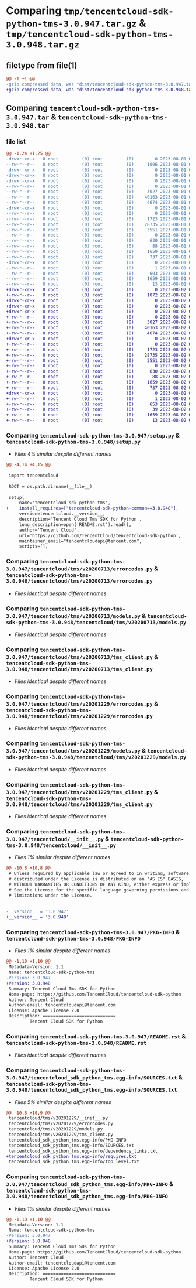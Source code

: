 # Comparing `tmp/tencentcloud-sdk-python-tms-3.0.947.tar.gz` & `tmp/tencentcloud-sdk-python-tms-3.0.948.tar.gz`

## filetype from file(1)

```diff
@@ -1 +1 @@
-gzip compressed data, was "dist/tencentcloud-sdk-python-tms-3.0.947.tar", last modified: Tue Aug  1 00:58:45 2023, max compression
+gzip compressed data, was "dist/tencentcloud-sdk-python-tms-3.0.948.tar", last modified: Wed Aug  2 00:40:08 2023, max compression
```

## Comparing `tencentcloud-sdk-python-tms-3.0.947.tar` & `tencentcloud-sdk-python-tms-3.0.948.tar`

### file list

```diff
@@ -1,24 +1,25 @@
-drwxr-xr-x   0 root         (0) root         (0)        0 2023-08-01 00:58:45.000000 tencentcloud-sdk-python-tms-3.0.947/
--rw-r--r--   0 root         (0) root         (0)     1006 2023-08-01 00:58:44.000000 tencentcloud-sdk-python-tms-3.0.947/setup.py
-drwxr-xr-x   0 root         (0) root         (0)        0 2023-08-01 00:58:45.000000 tencentcloud-sdk-python-tms-3.0.947/tencentcloud/
-drwxr-xr-x   0 root         (0) root         (0)        0 2023-08-01 00:58:45.000000 tencentcloud-sdk-python-tms-3.0.947/tencentcloud/tms/
-drwxr-xr-x   0 root         (0) root         (0)        0 2023-08-01 00:58:45.000000 tencentcloud-sdk-python-tms-3.0.947/tencentcloud/tms/v20200713/
--rw-r--r--   0 root         (0) root         (0)        0 2023-08-01 00:58:44.000000 tencentcloud-sdk-python-tms-3.0.947/tencentcloud/tms/v20200713/__init__.py
--rw-r--r--   0 root         (0) root         (0)     3027 2023-08-01 00:58:44.000000 tencentcloud-sdk-python-tms-3.0.947/tencentcloud/tms/v20200713/errorcodes.py
--rw-r--r--   0 root         (0) root         (0)    40163 2023-08-01 00:58:44.000000 tencentcloud-sdk-python-tms-3.0.947/tencentcloud/tms/v20200713/models.py
--rw-r--r--   0 root         (0) root         (0)     4674 2023-08-01 00:58:44.000000 tencentcloud-sdk-python-tms-3.0.947/tencentcloud/tms/v20200713/tms_client.py
-drwxr-xr-x   0 root         (0) root         (0)        0 2023-08-01 00:58:45.000000 tencentcloud-sdk-python-tms-3.0.947/tencentcloud/tms/v20201229/
--rw-r--r--   0 root         (0) root         (0)        0 2023-08-01 00:58:44.000000 tencentcloud-sdk-python-tms-3.0.947/tencentcloud/tms/v20201229/__init__.py
--rw-r--r--   0 root         (0) root         (0)     1723 2023-08-01 00:58:44.000000 tencentcloud-sdk-python-tms-3.0.947/tencentcloud/tms/v20201229/errorcodes.py
--rw-r--r--   0 root         (0) root         (0)    28735 2023-08-01 00:58:44.000000 tencentcloud-sdk-python-tms-3.0.947/tencentcloud/tms/v20201229/models.py
--rw-r--r--   0 root         (0) root         (0)     3551 2023-08-01 00:58:44.000000 tencentcloud-sdk-python-tms-3.0.947/tencentcloud/tms/v20201229/tms_client.py
--rw-r--r--   0 root         (0) root         (0)        0 2023-08-01 00:58:44.000000 tencentcloud-sdk-python-tms-3.0.947/tencentcloud/tms/__init__.py
--rw-r--r--   0 root         (0) root         (0)      630 2023-08-01 00:58:44.000000 tencentcloud-sdk-python-tms-3.0.947/tencentcloud/__init__.py
--rw-r--r--   0 root         (0) root         (0)       88 2023-08-01 00:58:45.000000 tencentcloud-sdk-python-tms-3.0.947/setup.cfg
--rw-r--r--   0 root         (0) root         (0)     1659 2023-08-01 00:58:45.000000 tencentcloud-sdk-python-tms-3.0.947/PKG-INFO
--rw-r--r--   0 root         (0) root         (0)      737 2023-08-01 00:58:44.000000 tencentcloud-sdk-python-tms-3.0.947/README.rst
-drwxr-xr-x   0 root         (0) root         (0)        0 2023-08-01 00:58:45.000000 tencentcloud-sdk-python-tms-3.0.947/tencentcloud_sdk_python_tms.egg-info/
--rw-r--r--   0 root         (0) root         (0)        1 2023-08-01 00:58:45.000000 tencentcloud-sdk-python-tms-3.0.947/tencentcloud_sdk_python_tms.egg-info/dependency_links.txt
--rw-r--r--   0 root         (0) root         (0)      603 2023-08-01 00:58:45.000000 tencentcloud-sdk-python-tms-3.0.947/tencentcloud_sdk_python_tms.egg-info/SOURCES.txt
--rw-r--r--   0 root         (0) root         (0)     1659 2023-08-01 00:58:45.000000 tencentcloud-sdk-python-tms-3.0.947/tencentcloud_sdk_python_tms.egg-info/PKG-INFO
--rw-r--r--   0 root         (0) root         (0)       13 2023-08-01 00:58:45.000000 tencentcloud-sdk-python-tms-3.0.947/tencentcloud_sdk_python_tms.egg-info/top_level.txt
+drwxr-xr-x   0 root         (0) root         (0)        0 2023-08-02 00:40:08.000000 tencentcloud-sdk-python-tms-3.0.948/
+-rw-r--r--   0 root         (0) root         (0)     1072 2023-08-02 00:40:08.000000 tencentcloud-sdk-python-tms-3.0.948/setup.py
+drwxr-xr-x   0 root         (0) root         (0)        0 2023-08-02 00:40:08.000000 tencentcloud-sdk-python-tms-3.0.948/tencentcloud/
+drwxr-xr-x   0 root         (0) root         (0)        0 2023-08-02 00:40:08.000000 tencentcloud-sdk-python-tms-3.0.948/tencentcloud/tms/
+drwxr-xr-x   0 root         (0) root         (0)        0 2023-08-02 00:40:08.000000 tencentcloud-sdk-python-tms-3.0.948/tencentcloud/tms/v20200713/
+-rw-r--r--   0 root         (0) root         (0)        0 2023-08-02 00:40:08.000000 tencentcloud-sdk-python-tms-3.0.948/tencentcloud/tms/v20200713/__init__.py
+-rw-r--r--   0 root         (0) root         (0)     3027 2023-08-02 00:40:08.000000 tencentcloud-sdk-python-tms-3.0.948/tencentcloud/tms/v20200713/errorcodes.py
+-rw-r--r--   0 root         (0) root         (0)    40163 2023-08-02 00:40:08.000000 tencentcloud-sdk-python-tms-3.0.948/tencentcloud/tms/v20200713/models.py
+-rw-r--r--   0 root         (0) root         (0)     4674 2023-08-02 00:40:08.000000 tencentcloud-sdk-python-tms-3.0.948/tencentcloud/tms/v20200713/tms_client.py
+drwxr-xr-x   0 root         (0) root         (0)        0 2023-08-02 00:40:08.000000 tencentcloud-sdk-python-tms-3.0.948/tencentcloud/tms/v20201229/
+-rw-r--r--   0 root         (0) root         (0)        0 2023-08-02 00:40:08.000000 tencentcloud-sdk-python-tms-3.0.948/tencentcloud/tms/v20201229/__init__.py
+-rw-r--r--   0 root         (0) root         (0)     1723 2023-08-02 00:40:08.000000 tencentcloud-sdk-python-tms-3.0.948/tencentcloud/tms/v20201229/errorcodes.py
+-rw-r--r--   0 root         (0) root         (0)    28735 2023-08-02 00:40:08.000000 tencentcloud-sdk-python-tms-3.0.948/tencentcloud/tms/v20201229/models.py
+-rw-r--r--   0 root         (0) root         (0)     3551 2023-08-02 00:40:08.000000 tencentcloud-sdk-python-tms-3.0.948/tencentcloud/tms/v20201229/tms_client.py
+-rw-r--r--   0 root         (0) root         (0)        0 2023-08-02 00:40:08.000000 tencentcloud-sdk-python-tms-3.0.948/tencentcloud/tms/__init__.py
+-rw-r--r--   0 root         (0) root         (0)      630 2023-08-02 00:40:08.000000 tencentcloud-sdk-python-tms-3.0.948/tencentcloud/__init__.py
+-rw-r--r--   0 root         (0) root         (0)       88 2023-08-02 00:40:08.000000 tencentcloud-sdk-python-tms-3.0.948/setup.cfg
+-rw-r--r--   0 root         (0) root         (0)     1659 2023-08-02 00:40:08.000000 tencentcloud-sdk-python-tms-3.0.948/PKG-INFO
+-rw-r--r--   0 root         (0) root         (0)      737 2023-08-02 00:40:08.000000 tencentcloud-sdk-python-tms-3.0.948/README.rst
+drwxr-xr-x   0 root         (0) root         (0)        0 2023-08-02 00:40:08.000000 tencentcloud-sdk-python-tms-3.0.948/tencentcloud_sdk_python_tms.egg-info/
+-rw-r--r--   0 root         (0) root         (0)        1 2023-08-02 00:40:08.000000 tencentcloud-sdk-python-tms-3.0.948/tencentcloud_sdk_python_tms.egg-info/dependency_links.txt
+-rw-r--r--   0 root         (0) root         (0)      653 2023-08-02 00:40:08.000000 tencentcloud-sdk-python-tms-3.0.948/tencentcloud_sdk_python_tms.egg-info/SOURCES.txt
+-rw-r--r--   0 root         (0) root         (0)       39 2023-08-02 00:40:08.000000 tencentcloud-sdk-python-tms-3.0.948/tencentcloud_sdk_python_tms.egg-info/requires.txt
+-rw-r--r--   0 root         (0) root         (0)     1659 2023-08-02 00:40:08.000000 tencentcloud-sdk-python-tms-3.0.948/tencentcloud_sdk_python_tms.egg-info/PKG-INFO
+-rw-r--r--   0 root         (0) root         (0)       13 2023-08-02 00:40:08.000000 tencentcloud-sdk-python-tms-3.0.948/tencentcloud_sdk_python_tms.egg-info/top_level.txt
```

### Comparing `tencentcloud-sdk-python-tms-3.0.947/setup.py` & `tencentcloud-sdk-python-tms-3.0.948/setup.py`

 * *Files 4% similar despite different names*

```diff
@@ -4,14 +4,15 @@
 
 import tencentcloud
 
 ROOT = os.path.dirname(__file__)
 
 setup(
     name='tencentcloud-sdk-python-tms',
+    install_requires=["tencentcloud-sdk-python-common==3.0.948"],
     version=tencentcloud.__version__,
     description='Tencent Cloud Tms SDK for Python',
     long_description=open('README.rst').read(),
     author='Tencent Cloud',
     url='https://github.com/TencentCloud/tencentcloud-sdk-python',
     maintainer_email="tencentcloudapi@tencent.com",
     scripts=[],
```

### Comparing `tencentcloud-sdk-python-tms-3.0.947/tencentcloud/tms/v20200713/errorcodes.py` & `tencentcloud-sdk-python-tms-3.0.948/tencentcloud/tms/v20200713/errorcodes.py`

 * *Files identical despite different names*

### Comparing `tencentcloud-sdk-python-tms-3.0.947/tencentcloud/tms/v20200713/models.py` & `tencentcloud-sdk-python-tms-3.0.948/tencentcloud/tms/v20200713/models.py`

 * *Files identical despite different names*

### Comparing `tencentcloud-sdk-python-tms-3.0.947/tencentcloud/tms/v20200713/tms_client.py` & `tencentcloud-sdk-python-tms-3.0.948/tencentcloud/tms/v20200713/tms_client.py`

 * *Files identical despite different names*

### Comparing `tencentcloud-sdk-python-tms-3.0.947/tencentcloud/tms/v20201229/errorcodes.py` & `tencentcloud-sdk-python-tms-3.0.948/tencentcloud/tms/v20201229/errorcodes.py`

 * *Files identical despite different names*

### Comparing `tencentcloud-sdk-python-tms-3.0.947/tencentcloud/tms/v20201229/models.py` & `tencentcloud-sdk-python-tms-3.0.948/tencentcloud/tms/v20201229/models.py`

 * *Files identical despite different names*

### Comparing `tencentcloud-sdk-python-tms-3.0.947/tencentcloud/tms/v20201229/tms_client.py` & `tencentcloud-sdk-python-tms-3.0.948/tencentcloud/tms/v20201229/tms_client.py`

 * *Files identical despite different names*

### Comparing `tencentcloud-sdk-python-tms-3.0.947/tencentcloud/__init__.py` & `tencentcloud-sdk-python-tms-3.0.948/tencentcloud/__init__.py`

 * *Files 1% similar despite different names*

```diff
@@ -10,8 +10,8 @@
 # Unless required by applicable law or agreed to in writing, software
 # distributed under the License is distributed on an "AS IS" BASIS,
 # WITHOUT WARRANTIES OR CONDITIONS OF ANY KIND, either express or implied.
 # See the License for the specific language governing permissions and
 # limitations under the License.
 
 
-__version__ = '3.0.947'
+__version__ = '3.0.948'
```

### Comparing `tencentcloud-sdk-python-tms-3.0.947/PKG-INFO` & `tencentcloud-sdk-python-tms-3.0.948/PKG-INFO`

 * *Files 1% similar despite different names*

```diff
@@ -1,10 +1,10 @@
 Metadata-Version: 1.1
 Name: tencentcloud-sdk-python-tms
-Version: 3.0.947
+Version: 3.0.948
 Summary: Tencent Cloud Tms SDK for Python
 Home-page: https://github.com/TencentCloud/tencentcloud-sdk-python
 Author: Tencent Cloud
 Author-email: tencentcloudapi@tencent.com
 License: Apache License 2.0
 Description: ============================
         Tencent Cloud SDK for Python
```

### Comparing `tencentcloud-sdk-python-tms-3.0.947/README.rst` & `tencentcloud-sdk-python-tms-3.0.948/README.rst`

 * *Files identical despite different names*

### Comparing `tencentcloud-sdk-python-tms-3.0.947/tencentcloud_sdk_python_tms.egg-info/SOURCES.txt` & `tencentcloud-sdk-python-tms-3.0.948/tencentcloud_sdk_python_tms.egg-info/SOURCES.txt`

 * *Files 5% similar despite different names*

```diff
@@ -10,8 +10,9 @@
 tencentcloud/tms/v20201229/__init__.py
 tencentcloud/tms/v20201229/errorcodes.py
 tencentcloud/tms/v20201229/models.py
 tencentcloud/tms/v20201229/tms_client.py
 tencentcloud_sdk_python_tms.egg-info/PKG-INFO
 tencentcloud_sdk_python_tms.egg-info/SOURCES.txt
 tencentcloud_sdk_python_tms.egg-info/dependency_links.txt
+tencentcloud_sdk_python_tms.egg-info/requires.txt
 tencentcloud_sdk_python_tms.egg-info/top_level.txt
```

### Comparing `tencentcloud-sdk-python-tms-3.0.947/tencentcloud_sdk_python_tms.egg-info/PKG-INFO` & `tencentcloud-sdk-python-tms-3.0.948/tencentcloud_sdk_python_tms.egg-info/PKG-INFO`

 * *Files 1% similar despite different names*

```diff
@@ -1,10 +1,10 @@
 Metadata-Version: 1.1
 Name: tencentcloud-sdk-python-tms
-Version: 3.0.947
+Version: 3.0.948
 Summary: Tencent Cloud Tms SDK for Python
 Home-page: https://github.com/TencentCloud/tencentcloud-sdk-python
 Author: Tencent Cloud
 Author-email: tencentcloudapi@tencent.com
 License: Apache License 2.0
 Description: ============================
         Tencent Cloud SDK for Python
```

